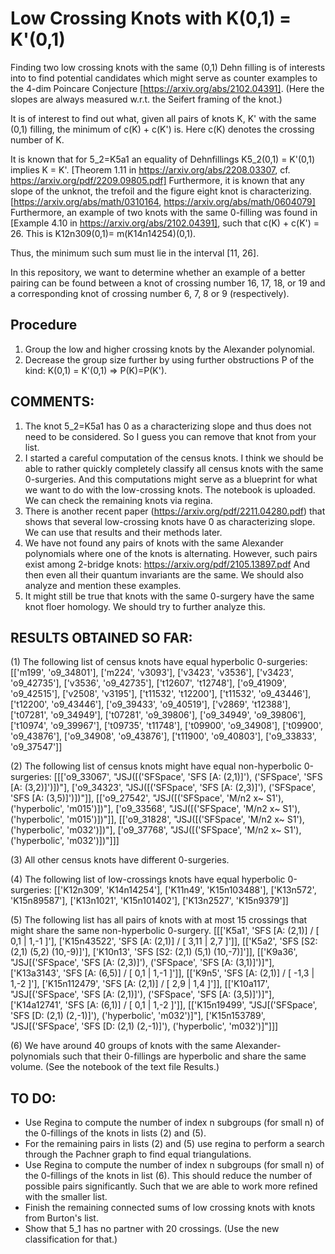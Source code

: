 # Low Crossing Knots with K(0,1) = K'(0,1)
Finding two low crossing knots with the same (0,1) Dehn filling is of interests into to find potential candidates
which might serve as counter examples to the 4-dim Poincare Conjecture [https://arxiv.org/abs/2102.04391]. 
(Here the slopes are always measured w.r.t. the Seifert framing of the knot.)

It is of interest to find out what, given all pairs of knots K, K' with the same (0,1) filling, the minimum
of c(K) + c(K') is. Here c(K) denotes the crossing number of K.

It is known that for 5_2=K5a1 an equality of Dehnfillings K5_2(0,1) = K'(0,1) implies K = K'. [Theorem 1.11 in https://arxiv.org/abs/2208.03307, cf. https://arxiv.org/pdf/2209.09805.pdf]
Furthermore, it is known that any slope of the unknot, the trefoil and the figure eight knot is characterizing. [https://arxiv.org/abs/math/0310164, https://arxiv.org/abs/math/0604079]
Furthermore, an example of two knots with the same 0-filling was found in [Example 4.10 in https://arxiv.org/abs/2102.04391], such that c(K) + c(K') = 26. This is K12n309(0,1)= m(K14n14254)(0,1).

Thus, the minimum such sum must lie in the interval [11, 26].

In this repository, we want to determine whether an example of a better pairing can be found between a knot of 
crossing number 16, 17, 18, or 19 and a corresponding knot of crossing number 6, 7, 8 or 9 (respectively).

## Procedure
1. Group the low and higher crossing knots by the Alexander polynomial.
2. Decrease the group size further by using further obstructions P of the kind:  K(0,1) = K'(0,1) => P(K)=P(K').

## COMMENTS:
1. The knot 5_2=K5a1 has 0 as a characterizing slope and thus does not need to be considered. So I guess you can remove that knot from your list.
2. I started a careful computation of the census knots. I think we should be able to rather quickly completely classify all census knots with the same 0-surgeries. And this computations might serve as a blueprint for what we want to do with the low-crossing knots. The notebook is uploaded. We can check the remaining knots via regina. 
3. There is another recent paper (https://arxiv.org/pdf/2211.04280.pdf) that shows that several low-crossing knots have 0 as characterizing slope. We can use that results and their methods later.
4. We have not found any pairs of knots with the same Alexander polynomials where one of the knots is alternating. However, such pairs exist among 2-bridge knots: https://arxiv.org/pdf/2105.13897.pdf And then even all their quantum invariants are the same. We should also analyze and mention these examples.
5. It might still be true that knots with the same 0-surgery have the same knot floer homology. We should try to further analyze this.

## RESULTS OBTAINED SO FAR:
(1) The following list of census knots have equal hyperbolic 0-surgeries:
[['m199', 'o9_34801'],
 ['m224', 'v3093'],
 ['v3423', 'v3536'],
 ['v3423', 'o9_42735'],
 ['v3536', 'o9_42735'],
 ['t12607', 't12748'],
 ['o9_41909', 'o9_42515'],
 ['v2508', 'v3195'],
 ['t11532', 't12200'],
 ['t11532', 'o9_43446'],
 ['t12200', 'o9_43446'],
 ['o9_39433', 'o9_40519'],
 ['v2869', 't12388'],
 ['t07281', 'o9_34949'],
 ['t07281', 'o9_39806'],
 ['o9_34949', 'o9_39806'],
 ['t10974', 'o9_39967'],
 ['t09735', 't11748'],
 ['t09900', 'o9_34908'],
 ['t09900', 'o9_43876'],
 ['o9_34908', 'o9_43876'],
 ['t11900', 'o9_40803'],
 ['o9_33833', 'o9_37547']]
 
 (2)  The following list of census knots might have equal non-hyperbolic 0-surgeries:
  [[['o9_33067',
   "JSJ([('SFSpace', 'SFS [A: (2,1)]'), ('SFSpace', 'SFS [A: (3,2)]')])"],
  ['o9_34323',
   "JSJ([('SFSpace', 'SFS [A: (2,3)]'), ('SFSpace', 'SFS [A: (3,5)]')])"]],
 [['o9_27542', "JSJ([('SFSpace', 'M/n2 x~ S1'), ('hyperbolic', 'm015')])"],
  ['o9_33568', "JSJ([('SFSpace', 'M/n2 x~ S1'), ('hyperbolic', 'm015')])"]],
 [['o9_31828', "JSJ([('SFSpace', 'M/n2 x~ S1'), ('hyperbolic', 'm032')])"],
  ['o9_37768', "JSJ([('SFSpace', 'M/n2 x~ S1'), ('hyperbolic', 'm032')])"]]]
  
  (3) All other census knots have different 0-surgeries.
  
  (4) The following list of low-crossings knots have equal hyperbolic 0-surgeries:
  [['K12n309', 'K14n14254'],
 ['K11n49', 'K15n103488'],
 ['K13n572', 'K15n89587'],
 ['K13n1021', 'K15n101402'],
 ['K13n2527', 'K15n9379']]
 
 (5) The following list has all pairs of knots with at most 15 crossings that might share the same non-hyperbolic 0-surgery.
  [[['K5a1', 'SFS [A: (2,1)] / [ 0,1 | 1,-1 ]'],
  ['K15n43522', 'SFS [A: (2,1)] / [ 3,11 | 2,7 ]']],
 [['K5a2', 'SFS [S2: (2,1) (5,2) (10,-9)]'],
  ['K10n13', 'SFS [S2: (2,1) (5,1) (10,-7)]']],
 [['K9a36',
   "JSJ[('SFSpace', 'SFS [A: (2,3)]'), ('SFSpace', 'SFS [A: (3,1)]')]"],
  ['K13a3143', 'SFS [A: (6,5)] / [ 0,1 | 1,-1 ]']],
 [['K9n5', 'SFS [A: (2,1)] / [ -1,3 | 1,-2 ]'],
  ['K15n112479', 'SFS [A: (2,1)] / [ 2,9 | 1,4 ]']],
 [['K10a117',
   "JSJ[('SFSpace', 'SFS [A: (2,1)]'), ('SFSpace', 'SFS [A: (3,5)]')]"],
  ['K14a12741', 'SFS [A: (6,1)] / [ 0,1 | 1,-2 ]']],
 [['K15n19499',
   "JSJ[('SFSpace', 'SFS [D: (2,1) (2,-1)]'), ('hyperbolic', 'm032')]"],
  ['K15n153789',
   "JSJ[('SFSpace', 'SFS [D: (2,1) (2,-1)]'), ('hyperbolic', 'm032')]"]]]
 
(6) We have around 40 groups of knots with the same Alexander-polynomials such that their 0-fillings are hyperbolic and share the same volume. (See the notebook of the text file Results.)

## TO DO:
- Use Regina to compute the number of index n subgroups (for small n) of the 0-fillings of the knots in lists (2) and (5). 
- For the remaining pairs in lists (2) and (5) use regina to perform a search through the Pachner graph to find equal triangulations.
- Use Regina to compute the number of index n subgroups (for small n) of the 0-fillings of the knots in list (6). This should reduce the number of possible pairs significantly. Such that we are able to work more refined with the smaller list.
- Finish the remaining connected sums of low crossing knots with knots from Burton's list. 
- Show that 5_1 has no partner with 20 crossings. (Use the new classification for that.)
